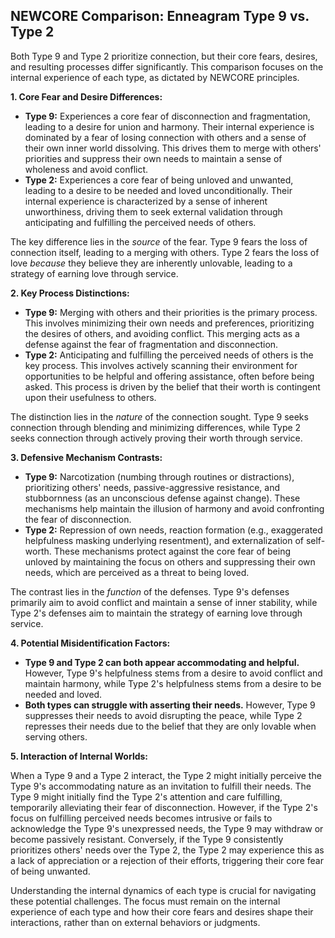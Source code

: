 ## NEWCORE Comparison: Enneagram Type 9 vs. Type 2

Both Type 9 and Type 2 prioritize connection, but their core fears, desires, and resulting processes differ significantly.  This comparison focuses on the internal experience of each type, as dictated by NEWCORE principles.

**1. Core Fear and Desire Differences:**

* **Type 9:**  Experiences a core fear of disconnection and fragmentation, leading to a desire for union and harmony.  Their internal experience is dominated by a fear of losing connection with others and a sense of their own inner world dissolving.  This drives them to merge with others' priorities and suppress their own needs to maintain a sense of wholeness and avoid conflict.
* **Type 2:** Experiences a core fear of being unloved and unwanted, leading to a desire to be needed and loved unconditionally.  Their internal experience is characterized by a sense of inherent unworthiness, driving them to seek external validation through anticipating and fulfilling the perceived needs of others.

The key difference lies in the *source* of the fear.  Type 9 fears the loss of connection itself, leading to a merging with others.  Type 2 fears the loss of love *because* they believe they are inherently unlovable, leading to a strategy of earning love through service.

**2. Key Process Distinctions:**

* **Type 9:**  Merging with others and their priorities is the primary process. This involves minimizing their own needs and preferences, prioritizing the desires of others, and avoiding conflict. This merging acts as a defense against the fear of fragmentation and disconnection.
* **Type 2:**  Anticipating and fulfilling the perceived needs of others is the key process. This involves actively scanning their environment for opportunities to be helpful and offering assistance, often before being asked.  This process is driven by the belief that their worth is contingent upon their usefulness to others.

The distinction lies in the *nature* of the connection sought.  Type 9 seeks connection through blending and minimizing differences, while Type 2 seeks connection through actively proving their worth through service.

**3. Defensive Mechanism Contrasts:**

* **Type 9:**  Narcotization (numbing through routines or distractions), prioritizing others' needs, passive-aggressive resistance, and stubbornness (as an unconscious defense against change). These mechanisms help maintain the illusion of harmony and avoid confronting the fear of disconnection.
* **Type 2:**  Repression of own needs, reaction formation (e.g., exaggerated helpfulness masking underlying resentment), and externalization of self-worth. These mechanisms protect against the core fear of being unloved by maintaining the focus on others and suppressing their own needs, which are perceived as a threat to being loved.

The contrast lies in the *function* of the defenses. Type 9's defenses primarily aim to avoid conflict and maintain a sense of inner stability, while Type 2's defenses aim to maintain the strategy of earning love through service.

**4. Potential Misidentification Factors:**

* **Type 9 and Type 2 can both appear accommodating and helpful.**  However, Type 9's helpfulness stems from a desire to avoid conflict and maintain harmony, while Type 2's helpfulness stems from a desire to be needed and loved.
* **Both types can struggle with asserting their needs.**  However, Type 9 suppresses their needs to avoid disrupting the peace, while Type 2 represses their needs due to the belief that they are only lovable when serving others.

**5. Interaction of Internal Worlds:**

When a Type 9 and a Type 2 interact, the Type 2 might initially perceive the Type 9's accommodating nature as an invitation to fulfill their needs. The Type 9 might initially find the Type 2's attention and care fulfilling, temporarily alleviating their fear of disconnection.  However, if the Type 2's focus on fulfilling perceived needs becomes intrusive or fails to acknowledge the Type 9's unexpressed needs, the Type 9 may withdraw or become passively resistant.  Conversely, if the Type 9 consistently prioritizes others' needs over the Type 2, the Type 2 may experience this as a lack of appreciation or a rejection of their efforts, triggering their core fear of being unwanted.

Understanding the internal dynamics of each type is crucial for navigating these potential challenges.  The focus must remain on the internal experience of each type and how their core fears and desires shape their interactions, rather than on external behaviors or judgments.
